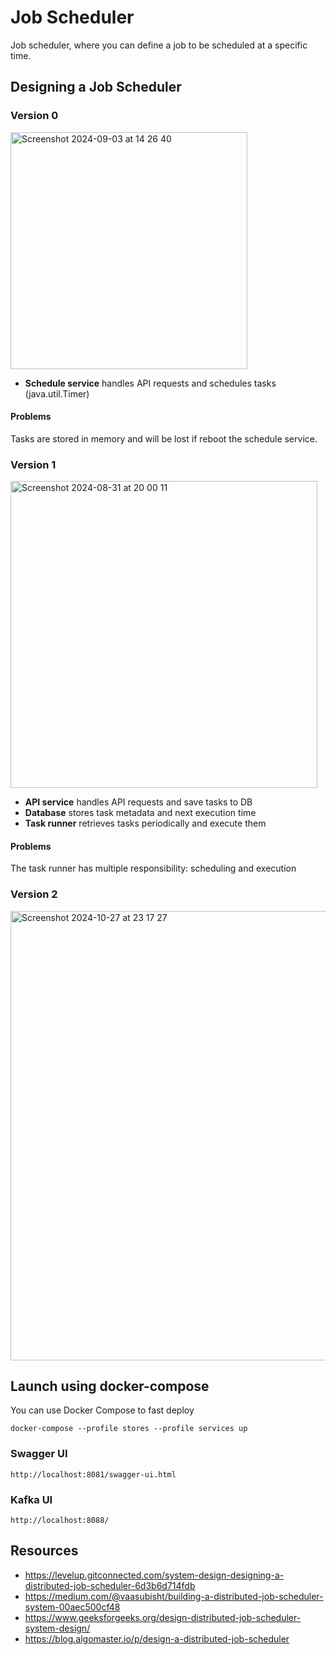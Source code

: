 # Job Scheduler
Job scheduler, where you can define a job to be scheduled at a specific time.

## Designing a Job Scheduler
### Version 0
<img width="379" alt="Screenshot 2024-09-03 at 14 26 40" src="https://github.com/user-attachments/assets/f86a9157-3af5-45de-bb55-7fea18c2d9cf">

- **Schedule service** handles API requests and schedules tasks (java.util.Timer)

#### Problems
Tasks are stored in memory and will be lost if reboot the schedule service.
### Version 1
<img width="491" alt="Screenshot 2024-08-31 at 20 00 11" src="https://github.com/user-attachments/assets/bbea0d3d-b41e-4534-b454-c3e055cd1bbb">

- **API service** handles API requests and save tasks to DB
- **Database** stores task metadata and next execution time
- **Task runner** retrieves tasks periodically and execute them

#### Problems
The task runner has multiple responsibility: scheduling and execution

### Version 2
<img width="719" alt="Screenshot 2024-10-27 at 23 17 27" src="https://github.com/user-attachments/assets/d866514e-6a13-413e-ae93-46a3a9b36b86">

## Launch using docker-compose
You can use Docker Compose to fast deploy
```
docker-compose --profile stores --profile services up
```
### Swagger UI
```
http://localhost:8081/swagger-ui.html
```
### Kafka UI
```
http://localhost:8088/
```


## Resources
- https://levelup.gitconnected.com/system-design-designing-a-distributed-job-scheduler-6d3b6d714fdb
- https://medium.com/@vaasubisht/building-a-distributed-job-scheduler-system-00aec500cf48
- https://www.geeksforgeeks.org/design-distributed-job-scheduler-system-design/
- https://blog.algomaster.io/p/design-a-distributed-job-scheduler
